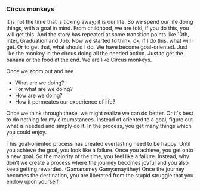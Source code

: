 ### Circus monkeys
  
It is not the time that is ticking away; it is our life. So we spend our life doing things, with a goal in mind. From childhood, we are told, if you do this, you will get this. And the story has repeated at some transition points like 10th, Inter, Graduation and Job. Now we started to think, ok, if I do this, what will I get. Or to get that, what should I do. We have become goal-oriented. Just like the monkey in the circus doing all the needed action. Just to get the banana or the food at the end. We are like Circus monkeys.  
  
Once we zoom out and see 
+ What are we doing? 
+ For what are we doing?
+ How are we doing?
+ How it permeates our experience of life?
  
Once we think through these, we might realize we can do better. Or it's best to do nothing for my circumstances. Instead of oriented to a goal, figure out what is needed and simply do it. In the process, you get many things which you could enjoy.  
  
This goal-oriented process has created everlasting need to be happy. Until you achieve the goal, you look like a failure. Once you achieve, you get onto a new goal. So the majority of the time, you feel like a failure. Instead, why don't we create a process where the journey becomes joyful and you also keep getting rewarded. (Gamanamey Gamyamayithey) Once the journey becomes the destination, you are liberated from the stupid struggle that you endow upon yourself.  
